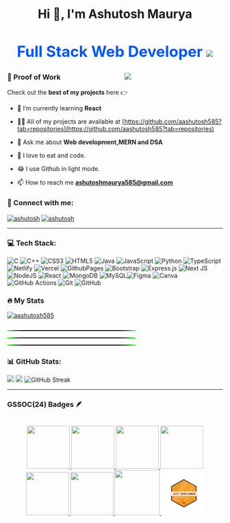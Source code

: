 
<h1 align="center" style="margin-top:20px">Hi 👋, I'm Ashutosh Maurya </h1>
 
<h2 align="center" style="font-size:35px; color:#0357F7">Full Stack Web Developer <img src="https://media.giphy.com/media/WUlplcMpOCEmTGBtBW/giphy.gif" width="30"></h2> 

<img align='right' src="https://media.giphy.com/media/M9gbBd9nbDrOTu1Mqx/giphy.gif" width="230">

### 🚀 Proof of Work

Check out the **best of my projects** here 👉


- 🌱 I’m currently learning **React**

- 👨‍💻 All of my projects are available at [https://github.com/aashutosh585?tab=repositories](https://github.com/aashutosh585?tab=repositories)

- 💬 Ask me about **Web development,MERN and DSA**

- 💞️ I love to eat and code.

- 😂 I use Github in light mode.

- 📫 How to reach me **ashutoshmaurya585@gmail.com**
 
<h3 align="left">🤝 Connect with me:</h3>
<p align="left">
<a href="https://x.com/Ashutos86739582" target="blank"><img align="center" src="https://raw.githubusercontent.com/rahuldkjain/github-profile-readme-generator/master/src/images/icons/Social/twitter.svg" alt="ashutosh" height="30" width="40" /></a>
<a href="https://www.linkedin.com/in/ashutosh-maurya-81b2072a0/" target="blank"><img align="center" src="https://upload.wikimedia.org/wikipedia/commons/8/81/LinkedIn_icon.svg" alt="ashutosh" height="30" width="40" /></a>

</p>

---

### 💻 Tech Stack:
![C](https://img.shields.io/badge/c-%2300599C.svg?style=for-the-badge&logo=c&logoColor=white) ![C++](https://img.shields.io/badge/c++-%2300599C.svg?style=for-the-badge&logo=c%2B%2B&logoColor=white) ![CSS3](https://img.shields.io/badge/css3-%231572B6.svg?style=for-the-badge&logo=css3&logoColor=white) ![HTML5](https://img.shields.io/badge/html5-%23E34F26.svg?style=for-the-badge&logo=html5&logoColor=white) ![Java](https://img.shields.io/badge/java-%23ED8B00.svg?style=for-the-badge&logo=openjdk&logoColor=white) ![JavaScript](https://img.shields.io/badge/javascript-%23323330.svg?style=for-the-badge&logo=javascript&logoColor=%23F7DF1E)  ![Python](https://img.shields.io/badge/python-3670A0?style=for-the-badge&logo=python&logoColor=ffdd54) ![TypeScript](https://img.shields.io/badge/typescript-%23007ACC.svg?style=for-the-badge&logo=typescript&logoColor=white)  ![Netlify](https://img.shields.io/badge/netlify-%23000000.svg?style=for-the-badge&logo=netlify&logoColor=#00C7B7) ![Vercel](https://img.shields.io/badge/vercel-%23000000.svg?style=for-the-badge&logo=vercel&logoColor=white)  ![GithubPages](https://img.shields.io/badge/github%20pages-121013?style=for-the-badge&logo=github&logoColor=white)  ![Bootstrap](https://img.shields.io/badge/bootstrap-%238511FA.svg?style=for-the-badge&logo=bootstrap&logoColor=white) ![Express.js](https://img.shields.io/badge/express.js-%23404d59.svg?style=for-the-badge&logo=express&logoColor=%2361DAFB) ![Next JS](https://img.shields.io/badge/Next-black?style=for-the-badge&logo=next.js&logoColor=white) ![NodeJS](https://img.shields.io/badge/node.js-6DA55F?style=for-the-badge&logo=node.js&logoColor=white) ![React](https://img.shields.io/badge/react-%2320232a.svg?style=for-the-badge&logo=react&logoColor=%2361DAFB) ![MongoDB](https://img.shields.io/badge/MongoDB-%234ea94b.svg?style=for-the-badge&logo=mongodb&logoColor=white) ![MySQL](https://img.shields.io/badge/mysql-4479A1.svg?style=for-the-badge&logo=mysql&logoColor=white)![Figma](https://img.shields.io/badge/figma-%23F24E1E.svg?style=for-the-badge&logo=figma&logoColor=white) ![Canva](https://img.shields.io/badge/Canva-%2300C4CC.svg?style=for-the-badge&logo=Canva&logoColor=white) ![GitHub Actions](https://img.shields.io/badge/github%20actions-%232671E5.svg?style=for-the-badge&logo=githubactions&logoColor=white) ![Git](https://img.shields.io/badge/git-%23F05033.svg?style=for-the-badge&logo=git&logoColor=white) ![GitHub](https://img.shields.io/badge/github-%23121011.svg?style=for-the-badge&logo=github&logoColor=white)
<!-- ![Firebase](https://img.shields.io/badge/firebase-a08021?style=for-the-badge&logo=firebase&logoColor=ffcd34)  ![React Router](https://img.shields.io/badge/React_Router-CA4245?style=for-the-badge&logo=react-router&logoColor=white) ![Firebase](https://img.shields.io/badge/firebase-a08021?style=for-the-badge&logo=firebase&logoColor=ffcd34) <img alt="python" src="https://img.shields.io/badge/python-%23323330.svg?style=for-the-badge&logo=python&logoColor=EFD81D"/>  <img alt="SQLite" src="https://img.shields.io/badge/sqlite-%23323330.svg?style=for-the-badge&logo=sqlite&logoColor=107AC9"/>-->

<h3 align="left">🔥 My Stats</h3>
<p align="left"> <a href="https://github.com/ryo-ma/github-profile-trophy"><img src="https://github-profile-trophy.vercel.app/?username=aashutosh585&theme=dracula" alt="aashutosh585" /></a> </p>

![Green Line gif](Green%20Line.gif) ![Green Line gif](Green%20Line.gif) ![Green Line gif](Green%20Line.gif)



### 📊 GitHub Stats:

![](https://github-readme-stats.vercel.app/api?username=aashutosh585&theme=dark&hide_border=false&include_all_commits=false&count_private=false)
![](https://github-readme-stats.vercel.app/api/top-langs/?username=aashutosh585&theme=dark&hide_border=false&include_all_commits=false&count_private=false&layout=compact)
![GitHub Streak](https://streak-stats.demolab.com?user=aashutosh585&theme=dark)

---

### GSSOC(24) Badges 🪶
  </br>
<div style='display:flex; align-items:center; gap: 10px;' align='center'><a href="https://gssoc.girlscript.tech/leaderboard">
<img src="https://raw.githubusercontent.com/GSSoC24/Postman-Challenge/main/docs/assets/Postman%20White.png" width="100px" height="100px" />
  <img src="https://raw.githubusercontent.com/GSSoC24/Postman-Challenge/main/docs/assets/1.png" width="100px" height="100px" />
  <img src="https://raw.githubusercontent.com/GSSoC24/Postman-Challenge/main/docs/assets/2.png" width="100px" height="100px" />
  <img src="https://raw.githubusercontent.com/GSSoC24/Postman-Challenge/main/docs/assets/3.png" width="100px" height="100px" />
  <img src="https://raw.githubusercontent.com/GSSoC24/Postman-Challenge/main/docs/assets/4.png" width="100px" height="100px" />
  <img src="https://raw.githubusercontent.com/GSSoC24/Postman-Challenge/main/docs/assets/5.png" width="100px" height="100px" />
  <img src="https://raw.githubusercontent.com/GSSoC24/Postman-Challenge/main/docs/assets/6.png" width="105px" height="105px" />
  <img src="https://raw.githubusercontent.com/GSSoC24/Contributor/refs/heads/main/assets/Git%20Explorer.png" width="100px" height="100px" /> 
<div align = "center"> 


<!--<div id="header" align="center"> 
  <img src="https://i.postimg.cc/JncWVs8d/giphy-1-removebg-preview.png" width="100"/> 
</div> 
<br /> 
<div id="badges" align="center" style="margin-top:20px"> 
  <a href="https://www.linkedin.com/in/ashutosh-maurya-81b2072a0/"> 
    <img src="https://img.shields.io/badge/LinkedIn-blue?style=for-the-badge&logo=linkedin&logoColor=white" alt="LinkedIn Badge"/>
  </a> 
  <a href="https://x.com/Ashutos86739582"> 
    <img src="https://img.shields.io/badge/Twitter-red?style=for-the-badge&logo=twitter&logoColor=white" alt="Twitter Badge"/>
  </a>
</div>-->



